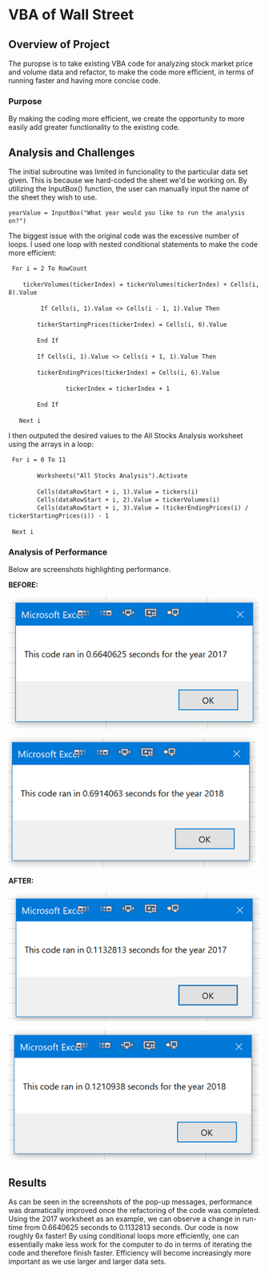 # VBA of Wall Street

## Overview of Project
The puropse is to take existing VBA code for analyzing stock market price and volume data and refactor, to make the code more efficient, in terms of running faster and having more concise code.

### Purpose
By making the coding more efficient, we create the opportunity to more easily add greater functionality to the existing code.

## Analysis and Challenges
The initial subroutine was limited in funcionality to the particular data set given.  This is because we hard-coded the sheet we'd be working on.  By utilizing the InputBox() function, the user can manually input the name of the sheet they wish to use.
```
yearValue = InputBox("What year would you like to run the analysis on?")
```
The biggest issue with the original code was the excessive number of loops.  I used one loop with nested conditional statements to make the code more efficient:
```
 For i = 2 To RowCount
    
	tickerVolumes(tickerIndex) = tickerVolumes(tickerIndex) + Cells(i, 8).Value
        
       	 If Cells(i, 1).Value <> Cells(i - 1, 1).Value Then
            
		tickerStartingPrices(tickerIndex) = Cells(i, 6).Value
            
        End If
        
        If Cells(i, 1).Value <> Cells(i + 1, 1).Value Then
           
		tickerEndingPrices(tickerIndex) = Cells(i, 6).Value
            
            	tickerIndex = tickerIndex + 1
            
        End If
    
   Next i
```
I then outputed the desired values to the All Stocks Analysis worksheet using the arrays in a loop:
```
 For i = 0 To 11
        
    	Worksheets("All Stocks Analysis").Activate
        
     	Cells(dataRowStart + i, 1).Value = tickers(i)
    	Cells(dataRowStart + i, 2).Value = tickerVolumes(i)
     	Cells(dataRowStart + i, 3).Value = (tickerEndingPrices(i) / tickerStartingPrices(i)) - 1
        
 Next i
```

### Analysis of Performance
Below are screenshots highlighting performance.

**BEFORE:**

![2017 Before Refactor](https://github.com/maddenc33/stock-analysis/blob/main/Resources/yearValueAnalysis%202017.png?raw=true)

![2018 Before Refactor](https://github.com/maddenc33/stock-analysis/blob/main/Resources/yearValueAnalysis%202018.png?raw=true)

**AFTER:**

![2017 After Refactor](https://github.com/maddenc33/stock-analysis/blob/main/Resources/VBA_Challenge_2017.png?raw=true)

![2018 After Refactor](https://github.com/maddenc33/stock-analysis/blob/main/Resources/VBA_Challenge_2018.png?raw=true)

## Results
As can be seen in the screenshots of the pop-up messages, performance was dramatically improved once the refactoring of the code was completed.
Using the 2017 worksheet as an example, we can observe a change in run-time from 0.6640625 seconds to 0.1132813 seconds.  Our code is now roughly 6x faster!
By using conditional loops more efficiently, one can essentially make less work for the computer to do in terms of iterating the code and therefore finish faster.  Efficiency will become increasingly more important as we use larger and larger data sets.


